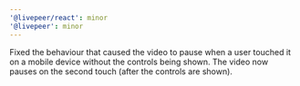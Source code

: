 ```yaml
---
'@livepeer/react': minor
'@livepeer': minor
---
```


Fixed the behaviour that caused the video to pause when a user touched it on a mobile device without the controls being shown. The video now pauses on the second touch (after the controls are shown).
